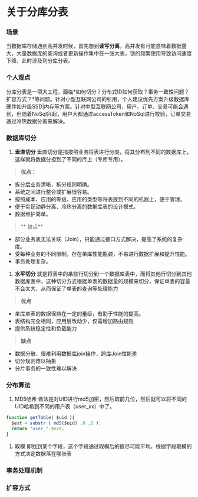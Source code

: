 # 关于分库分表
### 场景
当数据库存储遇到高并发时候，首先想到**读写分离**，高并发有可能意味着数据量大，大量数据库的查询或者更新操作集中在一张大表，锁的频繁使用导致访问速度下降，此时涉及到分库分表。
### 个人观点
分库分表是一项大工程，面临*如何切分？分布式ID如何获取？事务一致性问题？扩容方式？*等问题。针对小型互联网公司的引用，个人建议优先方案升级数据库硬件如升级SSD|内存等方案。针对中型互联网公司，用户、订单、交易可能会遇到，但随着NoSql兴起，用户大都通过accessToken和NoSql进行校验，订单交易通过冷热数据分离来解决。
### 数据库切分
1. **垂直切分**
垂直切分是指按照业务将表进行分类，将其分布到不同的数据库上，这样就将数据分担到了不同的库上（专库专用）。
> **优点：**
- 拆分后业务清晰，拆分规则明确。
- 系统之间进行整合或扩展很容易。
- 按照成本、应用的等级、应用的类型等将表放到不同的机器上，便于管理。
- 便于实现动静分离、冷热分离的数据库表的设计模式。
- 数据维护简单。
> ** 缺点**
- 部分业务表无法关联（Join），只能通过接口方式解决，提高了系统的复杂度。
- 受每种业务的不同限制，存在单库性能瓶颈，不易进行数据扩展和提升性能。
- 事务处理复杂。
1. **水平切分**
就是将表中的某些行切分到一个数据库表中，而将其他行切分到其他数据库表中。这种切分方式根据单表的数据量的规模来切分，保证单表的容量不会太大，从而保证了单表的查询等处理能力
> **优点**
- 单库单表的数据保持在一定的量级，有助于性能的提高。
- 表结构完全相同，应用层改动少，仅需增加路由规则
- 提供系统稳定性和负载能力
> **缺点**
- 数据分散，很难利用数据库join操作，跨库Join性能差
- 切分规则难以抽象
- 分片事务的一致性难以解决

### 分布算法
1. MD5哈希
做法是对UID进行md5加密，然后取前几位，然后就可以将不同的UID哈希到不同的用户表（user_xx）中了。
```javascript
function getTable( $uid ){
  $ext = substr ( md5($uid) ,0 ,2 );
  return "user_".$ext;
}
```
1. 取模
即找到某个字段，这个字段通过取模后的值尽可能平均，根据字段取模的方式决定数据落在哪张表

### 事务处理机制

### 扩容方式


